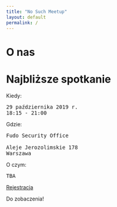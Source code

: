 ```yaml
---
title: "No Such Meetup"
layout: default
permalink: /
---
```

<h1>O nas</h1>

<h1>Najbliższe spotkanie</h1>

Kiedy:
<pre>
29 października 2019 r.
18:15 - 21:00
</pre>
Gdzie:
<pre>
Fudo Security Office

Aleje Jerozolimskie 178
Warszawa
</pre>
O czym:
<pre style="white-space: pre-wrap;">
TBA
</pre>

<a href="/registration">Rejestracja</a>

Do zobaczenia!
